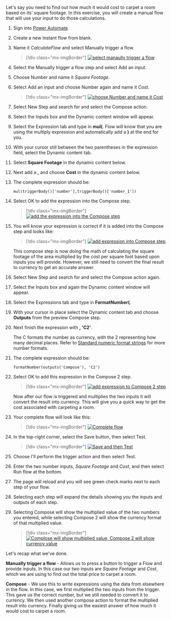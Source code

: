 Let's say you need to find out how much it would cost to carpet a room based on its' square footage. In this exercise, you will create a manual flow that will use your input to do those calculations.

1.  Sign into [Power Automate](https://flow.microsoft.com/?azure-portal=true).

1.  Create a new Instant flow from blank.

1.  Name it *CalculateFlow* and select Manually trigger a flow.

	> [!div class="mx-imgBorder"]
	> [![select manaully trigger a flow](../media/manually-trigger-flow-ss.png)](../media/manually-trigger-flow-ss.png#lightbox)

1.  Select the Manually trigger a flow step and select Add an input.

1.  Choose Number and name it *Square Footage*.

1.  Select Add an input and choose Number again and name it *Cost*.

	> [!div class="mx-imgBorder"]
	> [![choose Number and name it Cost](../media/cost-ss.png)](../media/cost-ss.png#lightbox)

1.  Select New Step and search for and select the Compose action.

1.  Select the Inputs box and the Dynamic content window will appear.

1.  Select the Expression tab and type in **mul(**. Flow will know that you are using the multiply expression and automatically add a **)** at the end for you.

1. With your cursor still between the two parentheses in the expression field, select the Dynamic content tab.

1. Select **Square Footage** in the dynamic content below.

1. Next add a **,** and choose **Cost** in the dynamic content below.

1. The complete expression should be:
    ```powerappsfl
	mul(triggerBody()['number'],triggerBody()['number_1'])
    ```

1. Select OK to add the expression into the Compose step.

	> [!div class="mx-imgBorder"]
	> [![add the expression into the Compose step](../media/add-expression-ss.png)](../media/add-expression-ss.png#lightbox)

1. You will know your expression is correct if it is added into the Compose step and looks like:

	> [!div class="mx-imgBorder"]
	> [![add expression into Compose step](../media/correct-expression-ss.png)](../media/correct-expression-ss.png#lightbox)

	This compose step is now doing the math of calculating the square footage of the area multiplied by the cost per square foot based upon inputs you will provide. However, we still need to convert the final result to currency to get an accurate answer.

1. Select New Step and search for and select the Compose action again.

1. Select the Inputs box and again the Dynamic content window will appear.

1. Select the Expressions tab and type in **FormatNumber(**.

1. With your cursor in place select the Dynamic content tab and choose **Outputs** from the preview Compose step.

1. Next finish the expression with **, 'C2'**.

    The C formats the number as currency, with the 2 representing how many decimal places. Refer to [Standard numeric format strings](https://docs.microsoft.com/dotnet/standard/base-types/standard-numeric-format-strings/?azure-portal=true) for more number formats.

1. The complete expression should be:
    ```powerappsfl
	formatNumber(outputs('Compose'), 'C2')
    ```

1. Select OK to add this expression in the Compose 2 step.

	> [!div class="mx-imgBorder"]
	> [![add expression to Compose 2 step](../media/add-expression-compose-ss.png)](../media/add-expression-compose-ss.png#lightbox)

	Now after our flow is triggered and multiplies the two inputs it will convert the result into currency. This will give you a quick way to get the cost associated with carpeting a room.

1. Your complete flow will look like this:

	> [!div class="mx-imgBorder"]
	> [![Complete flow](../media/complete-flow-ss.png)](../media/complete-flow-ss.png#lightbox)

1. In the top-right corner, select the Save button, then select Test.

	> [!div class="mx-imgBorder"]
	> [![Save and then Test](../media/save-test-ss.png)](../media/save-test-ss.png#lightbox)

1. Choose I'll perform the trigger action and then select Test.

1. Enter the two number inputs, *Square Footage* and *Cost*, and then select Run flow at the bottom.

1. The page will reload and you will see green check marks next to each step of your flow.

1. Selecting each step will expand the details showing you the inputs and outputs of each step.

1. Selecting Compose will show the multiplied value of the two numbers you entered, while selecting Compose 2 will show the currency format of that multiplied value.

	> [!div class="mx-imgBorder"]
	> [![Complose will show multiplied value, Compose 2 will show currency value](../media/value-ss.png)](../media/value-ss.png#lightbox)

Let's recap what we've done.

**Manually trigger a flow** - Allows us to press a button to trigger a Flow and provide inputs. In this case our two inputs are *Square Footage* and *Cost*, which we are using to find out the total price to carpet a room.

**Compose** - We use this to write expressions using the data from elsewhere in the flow. In this case, we first multiplied the two inputs from the trigger. This gave us the correct number, but we still needed to convert it to currency. We then used another compose action to format the multiplied result into currency. Finally giving us the easiest answer of how much it would cost to carpet a room.

